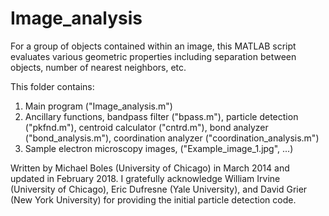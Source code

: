 # Image_analysis
For a group of objects contained within an image, this MATLAB script evaluates various geometric properties including separation between objects, number of nearest neighbors, etc. 

This folder contains:
1. Main program ("Image_analysis.m")
2. Ancillary functions, bandpass filter ("bpass.m"), particle detection ("pkfnd.m"), centroid calculator ("cntrd.m"), bond analyzer ("bond_analysis.m"), coordination analyzer ("coordination_analysis.m")
3. Sample electron microscopy images, ("Example_image_1.jpg", ...)

Written by Michael Boles (University of Chicago) in March 2014 and updated in February 2018. I gratefully acknowledge William Irvine (University of Chicago), Eric Dufresne (Yale University), and David Grier (New York University) for providing the initial particle detection code.
